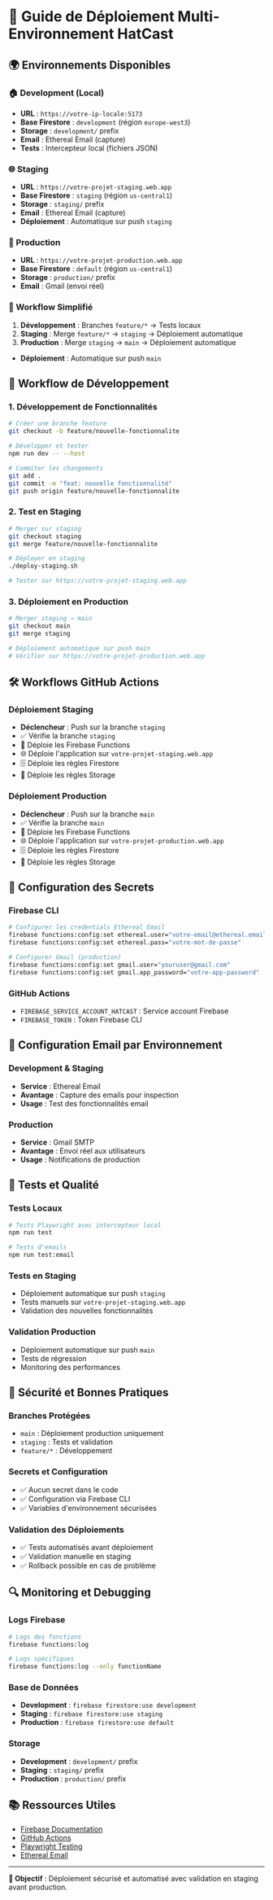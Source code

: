 # 🚀 Guide de Déploiement Multi-Environnement HatCast

## 🌍 **Environnements Disponibles**

### **🏠 Development (Local)**
- **URL** : `https://votre-ip-locale:5173`
- **Base Firestore** : `development` (région `europe-west3`)
- **Storage** : `development/` prefix
- **Email** : Ethereal Email (capture)
- **Tests** : Intercepteur local (fichiers JSON)

### **🌐 Staging**
- **URL** : `https://votre-projet-staging.web.app`
- **Base Firestore** : `staging` (région `us-central1`)
- **Storage** : `staging/` prefix
- **Email** : Ethereal Email (capture)
- **Déploiement** : Automatique sur push `staging`

### **🚀 Production**
- **URL** : `https://votre-projet-production.web.app`
- **Base Firestore** : `default` (région `us-central1`)
- **Storage** : `production/` prefix
- **Email** : Gmail (envoi réel)

### **🔄 Workflow Simplifié**
1. **Développement** : Branches `feature/*` → Tests locaux
2. **Staging** : Merge `feature/*` → `staging` → Déploiement automatique
3. **Production** : Merge `staging` → `main` → Déploiement automatique
- **Déploiement** : Automatique sur push `main`

## 🔄 **Workflow de Développement**

### **1. Développement de Fonctionnalités**
```bash
# Créer une branche feature
git checkout -b feature/nouvelle-fonctionnalite

# Développer et tester
npm run dev -- --host

# Commiter les changements
git add .
git commit -m "feat: nouvelle fonctionnalité"
git push origin feature/nouvelle-fonctionnalite
```

### **2. Test en Staging**
```bash
# Merger sur staging
git checkout staging
git merge feature/nouvelle-fonctionnalite

# Déployer en staging
./deploy-staging.sh

# Tester sur https://votre-projet-staging.web.app
```

### **3. Déploiement en Production**
```bash
# Merger staging → main
git checkout main
git merge staging

# Déploiement automatique sur push main
# Vérifier sur https://votre-projet-production.web.app
```

## 🛠️ **Workflows GitHub Actions**

### **Déploiement Staging**
- **Déclencheur** : Push sur la branche `staging`
- ✅ Vérifie la branche `staging`
- 🔧 Déploie les Firebase Functions
- 🌐 Déploie l'application sur `votre-projet-staging.web.app`
- 🗄️ Déploie les règles Firestore
- 📁 Déploie les règles Storage

### **Déploiement Production**
- **Déclencheur** : Push sur la branche `main`
- ✅ Vérifie la branche `main`
- 🔧 Déploie les Firebase Functions
- 🌐 Déploie l'application sur `votre-projet-production.web.app`
- 🗄️ Déploie les règles Firestore
- 📁 Déploie les règles Storage

## 🔐 **Configuration des Secrets**

### **Firebase CLI**
```bash
# Configurer les credentials Ethereal Email
firebase functions:config:set ethereal.user="votre-email@ethereal.email"
firebase functions:config:set ethereal.pass="votre-mot-de-passe"

# Configurer Gmail (production)
firebase functions:config:set gmail.user="youruser@gmail.com"
firebase functions:config:set gmail.app_password="votre-app-password"
```

### **GitHub Actions**
- `FIREBASE_SERVICE_ACCOUNT_HATCAST` : Service account Firebase
- `FIREBASE_TOKEN` : Token Firebase CLI

## 📧 **Configuration Email par Environnement**

### **Development & Staging**
- **Service** : Ethereal Email
- **Avantage** : Capture des emails pour inspection
- **Usage** : Test des fonctionnalités email

### **Production**
- **Service** : Gmail SMTP
- **Avantage** : Envoi réel aux utilisateurs
- **Usage** : Notifications de production

## 🧪 **Tests et Qualité**

### **Tests Locaux**
```bash
# Tests Playwright avec intercepteur local
npm run test

# Tests d'emails
npm run test:email
```

### **Tests en Staging**
- Déploiement automatique sur push `staging`
- Tests manuels sur `votre-projet-staging.web.app`
- Validation des nouvelles fonctionnalités

### **Validation Production**
- Déploiement automatique sur push `main`
- Tests de régression
- Monitoring des performances

## 🚨 **Sécurité et Bonnes Pratiques**

### **Branches Protégées**
- `main` : Déploiement production uniquement
- `staging` : Tests et validation
- `feature/*` : Développement

### **Secrets et Configuration**
- ✅ Aucun secret dans le code
- ✅ Configuration via Firebase CLI
- ✅ Variables d'environnement sécurisées

### **Validation des Déploiements**
- ✅ Tests automatisés avant déploiement
- ✅ Validation manuelle en staging
- ✅ Rollback possible en cas de problème

## 🔍 **Monitoring et Debugging**

### **Logs Firebase**
```bash
# Logs des fonctions
firebase functions:log

# Logs spécifiques
firebase functions:log --only functionName
```

### **Base de Données**
- **Development** : `firebase firestore:use development`
- **Staging** : `firebase firestore:use staging`
- **Production** : `firebase firestore:use default`

### **Storage**
- **Development** : `development/` prefix
- **Staging** : `staging/` prefix
- **Production** : `production/` prefix

## 📚 **Ressources Utiles**

- [Firebase Documentation](https://firebase.google.com/docs)
- [GitHub Actions](https://docs.github.com/en/actions)
- [Playwright Testing](https://playwright.dev/)
- [Ethereal Email](https://ethereal.email/)

---

**🎯 Objectif** : Déploiement sécurisé et automatisé avec validation en staging avant production.
